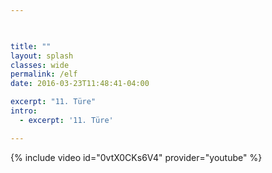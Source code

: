 ```yaml
---


    
title: ""
layout: splash
classes: wide
permalink: /elf
date: 2016-03-23T11:48:41-04:00

excerpt: "11. Türe"
intro: 
  - excerpt: '11. Türe'

---
```


{% include video id="0vtX0CKs6V4" provider="youtube" %}
